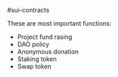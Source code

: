#sui-contracts

These are most important functions:
- Project fund rasing
- DAO policy
- Anonymous donation
- Staking token
- Swap token
